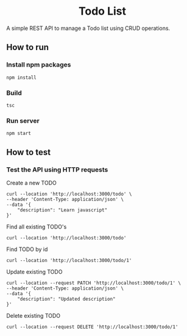 <h1 align="center"><strong>Todo List</strong></h1>

A simple REST API to manage a Todo list using CRUD operations.

## **How to run**

### Install npm packages

```
npm install
```

### Build

```
tsc
```

### Run server

```
npm start
```

## **How to test**

### Test the API using HTTP requests

Create a new TODO
```
curl --location 'http://localhost:3000/todo' \
--header 'Content-Type: application/json' \
--data '{
    "description": "Learn javascript"
}'
```

Find all existing TODO's
```
curl --location 'http://localhost:3000/todo'
```

Find TODO by id
```
curl --location 'http://localhost:3000/todo/1'
```

Update existing TODO
```
curl --location --request PATCH 'http://localhost:3000/todo/1' \
--header 'Content-Type: application/json' \
--data '{
    "description": "Updated description"
}'
```

Delete existing TODO
```
curl --location --request DELETE 'http://localhost:3000/todo/1'
```